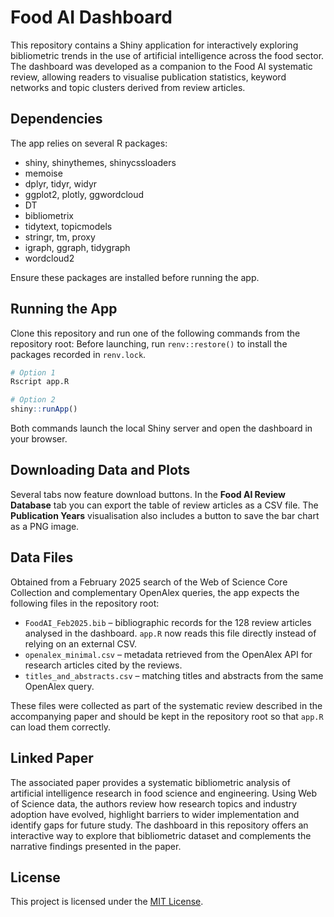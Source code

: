 # Food AI Dashboard

This repository contains a Shiny application for interactively exploring bibliometric trends in the use of artificial intelligence across the food sector. The dashboard was developed as a companion to the Food AI systematic review, allowing readers to visualise publication statistics, keyword networks and topic clusters derived from review articles.

## Dependencies

The app relies on several R packages:

- shiny, shinythemes, shinycssloaders
- memoise
- dplyr, tidyr, widyr
- ggplot2, plotly, ggwordcloud
- DT
- bibliometrix
- tidytext, topicmodels
- stringr, tm, proxy
- igraph, ggraph, tidygraph
- wordcloud2

Ensure these packages are installed before running the app.

## Running the App

Clone this repository and run one of the following commands from the repository root:
Before launching, run `renv::restore()` to install the packages recorded in `renv.lock`.

```R
# Option 1
Rscript app.R

# Option 2
shiny::runApp()
```

Both commands launch the local Shiny server and open the dashboard in your browser.

## Downloading Data and Plots

Several tabs now feature download buttons. In the **Food AI Review Database** tab you can export the table of review articles as a CSV file. The **Publication Years** visualisation also includes a button to save the bar chart as a PNG image.

## Data Files

Obtained from a February 2025 search of the Web of Science Core Collection and complementary OpenAlex queries, the app expects the following files in the repository root:

- `FoodAI_Feb2025.bib` – bibliographic records for the 128 review articles analysed in the dashboard. `app.R` now reads this file directly instead of relying on an external CSV.
- `openalex_minimal.csv` – metadata retrieved from the OpenAlex API for research articles cited by the reviews.
- `titles_and_abstracts.csv` – matching titles and abstracts from the same OpenAlex query.

These files were collected as part of the systematic review described in the accompanying paper and should be kept in the repository root so that `app.R` can load them correctly.

## Linked Paper

The associated paper provides a systematic bibliometric analysis of artificial intelligence research in food science and engineering. Using Web of Science data, the authors review how research topics and industry adoption have evolved, highlight barriers to wider implementation and identify gaps for future study. The dashboard in this repository offers an interactive way to explore that bibliometric dataset and complements the narrative findings presented in the paper.

## License

This project is licensed under the [MIT License](LICENSE).

